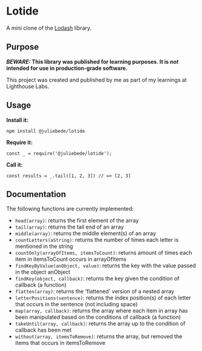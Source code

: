 # Lotide

A mini clone of the [Lodash](https://lodash.com) library.

## Purpose

**_BEWARE:_ This library was published for learning purposes. It is _not_ intended for use in production-grade software.**

This project was created and published by me as part of my learnings at Lighthouse Labs. 

## Usage

**Install it:**

`npm install @juliebede/lotide`

**Require it:**

`const _ = require('@juliebede/lotide');`

**Call it:**

`const results = _.tail([1, 2, 3]) // => [2, 3]`

## Documentation

The following functions are currently implemented:

* `head(array)`: returns the first element of the array
* `tail(array)`: returns the tail end of an array
* `middle(array)`: returns the middle element(s) of an array
* `countLetters(aString)`: returns the number of times each letter is mentioned in the string
* `countOnly(arrayOfItems, itemsToCount)`: returns amount of times each item in itemsToCount occurs in arrayOfItems
* `findKeyByValue(anObject, value)`: returns the key with the value passed in the object anObject
* `findKey(object, callback)`: returns the key given the condition of callback (a function)
* `flatten(array)`: returns the 'flattened' version of a nested array
* `letterPositions(sentence)`: returns the index position(s) of each letter that occurs in the sentence (not including space)
* `map(array, callback)`: returns the array where each item in array has been manipulated based on the conditions of callback (a function)
* `takeUntil(array, callback)`: returns the array up to the condition of callback has been met
* `without(array, itemsToRemove)`: returns the array, but removed the items that occurs in itemsToRemove
